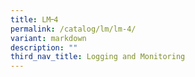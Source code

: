 ```yaml
---
title: LM᠆4
permalink: /catalog/lm/lm-4/
variant: markdown
description: ""
third_nav_title: Logging and Monitoring
---
```

